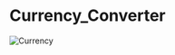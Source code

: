 # Currency_Converter
![Currency](https://github.com/FrikkieRyan22/Currency_Converter/assets/115622246/08f7d1b2-b3e0-412b-b2a6-74a870a514c2)

